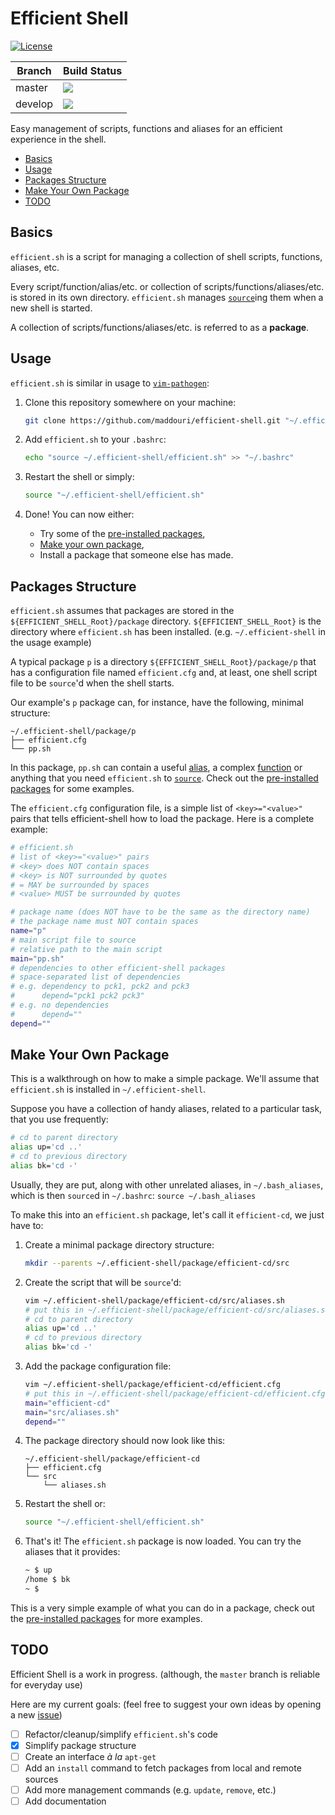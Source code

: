 # Efficient Shell

[![License](https://img.shields.io/github/license/maddouri/efficient-shell.svg?style=flat-square)](LICENSE)

| Branch | Build Status |
| ---- | ---- |
| master | [![](https://img.shields.io/travis/maddouri/efficient-shell/master.svg?style=flat-square)](https://travis-ci.org/maddouri/efficient-shell) |
| develop | [![](https://img.shields.io/travis/maddouri/efficient-shell/develop.svg?style=flat-square)](https://travis-ci.org/maddouri/efficient-shell) |

Easy management of scripts, functions and aliases for an efficient experience in the shell.

<!-- START doctoc generated TOC please keep comment here to allow auto update -->
<!-- DON'T EDIT THIS SECTION, INSTEAD RE-RUN doctoc TO UPDATE -->


- [Basics](#basics)
- [Usage](#usage)
- [Packages Structure](#packages-structure)
- [Make Your Own Package](#make-your-own-package)
- [TODO](#todo)

<!-- END doctoc generated TOC please keep comment here to allow auto update -->

## Basics

`efficient.sh` is a script for managing a collection of shell scripts, functions, aliases, etc.

Every script/function/alias/etc. or collection of scripts/functions/aliases/etc. is stored in its own directory. `efficient.sh` manages [`source`](http://www.tldp.org/HOWTO/Bash-Prompt-HOWTO/x237.html)ing them when a new shell is started.

A collection of scripts/functions/aliases/etc. is referred to as a **package**.

## Usage

`efficient.sh` is similar in usage to [`vim-pathogen`](https://github.com/tpope/vim-pathogen):

1. Clone this repository somewhere on your machine:

    ```sh
    git clone https://github.com/maddouri/efficient-shell.git "~/.efficient-shell"
    ```

2. Add `efficient.sh` to your `.bashrc`:

    ```sh
    echo "source ~/.efficient-shell/efficient.sh" >> "~/.bashrc"
    ```

3. Restart the shell or simply:

    ```sh
    source "~/.efficient-shell/efficient.sh"
    ```

4. Done! You can now either:
    * Try some of the [pre-installed packages](package),
    * [Make your own package](#make-your-own-package),
    * Install a package that someone else has made.

## Packages Structure

`efficient.sh` assumes that packages are stored in the `${EFFICIENT_SHELL_Root}/package` directory.
`${EFFICIENT_SHELL_Root}` is the directory where `efficient.sh` has been installed.
(e.g. `~/.efficient-shell` in the usage example)

A typical package `p` is a directory `${EFFICIENT_SHELL_Root}/package/p` that has a configuration file named `efficient.cfg` and, at least, one shell script file to be `source`'d when the shell starts.

Our example's `p` package can, for instance, have the following, minimal structure:

```
~/.efficient-shell/package/p
├── efficient.cfg
└── pp.sh
```

In this package, `pp.sh` can contain a useful [alias](http://tldp.org/LDP/abs/html/aliases.html), a complex [function](http://tldp.org/LDP/abs/html/functions.html) or anything that you need `efficient.sh` to [`source`](http://www.tldp.org/HOWTO/Bash-Prompt-HOWTO/x237.html).  Check out the [pre-installed packages](package) for some examples.

The `efficient.cfg` configuration file, is a simple list of `<key>="<value>"` pairs that tells efficient-shell how to load the package. Here is a complete example:

```sh
# efficient.sh
# list of <key>="<value>" pairs
# <key> does NOT contain spaces
# <key> is NOT surrounded by quotes
# = MAY be surrounded by spaces
# <value> MUST be surrounded by quotes

# package name (does NOT have to be the same as the directory name)
# the package name must NOT contain spaces
name="p"
# main script file to source
# relative path to the main script
main="pp.sh"
# dependencies to other efficient-shell packages
# space-separated list of dependencies
# e.g. dependency to pck1, pck2 and pck3
#      depend="pck1 pck2 pck3"
# e.g. no dependencies
#      depend=""
depend=""

```

<a name="make-your-own-package"></a>
## Make Your Own Package

This is a walkthrough on how to make a simple package. We'll assume that `efficient.sh` is installed in `~/.efficient-shell`.

Suppose you have a collection of handy aliases, related to a particular task, that you use frequently:
```sh
# cd to parent directory
alias up='cd ..'
# cd to previous directory
alias bk='cd -'
```

Usually, they are put, along with other unrelated aliases, in `~/.bash_aliases`, which is then `source`d in `~/.bashrc`: `source ~/.bash_aliases`

To make this into an `efficient.sh` package, let's call it `efficient-cd`, we just have to:

1. Create a minimal package directory structure:

    ```sh
    mkdir --parents ~/.efficient-shell/package/efficient-cd/src
    ```

1. Create the script that will be `source`'d:

    ```sh
    vim ~/.efficient-shell/package/efficient-cd/src/aliases.sh
    # put this in ~/.efficient-shell/package/efficient-cd/src/aliases.sh
    # cd to parent directory
    alias up='cd ..'
    # cd to previous directory
    alias bk='cd -'
    ```

1. Add the package configuration file:

    ```sh
    vim ~/.efficient-shell/package/efficient-cd/efficient.cfg
    # put this in ~/.efficient-shell/package/efficient-cd/efficient.cfg
    main="efficient-cd"
    main="src/aliases.sh"
    depend=""
    ```

1. The package directory should now look like this:

    ```
    ~/.efficient-shell/package/efficient-cd
    ├── efficient.cfg
    └── src
        └── aliases.sh
    ```

1. Restart the shell or:

    ```sh
    source "~/.efficient-shell/efficient.sh"
    ```

1. That's it! The `efficient.sh` package is now loaded. You can try the aliases that it provides:

    ```sh
    ~ $ up
    /home $ bk
    ~ $
    ```

This is a very simple example of what you can do in a package, check out the [pre-installed packages](package) for more examples.

## TODO

Efficient Shell is a work in progress. (although, the `master` branch is reliable for everyday use)

Here are my current goals: (feel free to suggest your own ideas by opening a new [issue](https://github.com/maddouri/efficient-shell/issues))

* [ ] Refactor/cleanup/simplify `efficient.sh`'s code
* [x] Simplify package structure
* [ ] Create an interface _à la_ `apt-get`
* [ ] Add an `install` command to fetch packages from local and remote sources
* [ ] Add more management commands (e.g. `update`, `remove`, etc.)
* [ ] Add documentation
